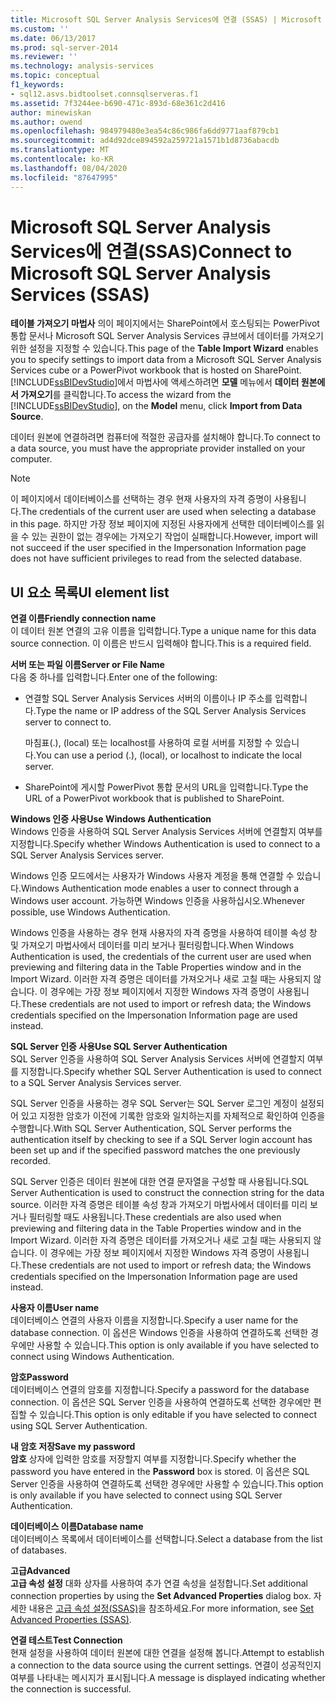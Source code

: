 ```yaml
---
title: Microsoft SQL Server Analysis Services에 연결 (SSAS) | Microsoft Docs
ms.custom: ''
ms.date: 06/13/2017
ms.prod: sql-server-2014
ms.reviewer: ''
ms.technology: analysis-services
ms.topic: conceptual
f1_keywords:
- sql12.asvs.bidtoolset.connsqlserveras.f1
ms.assetid: 7f3244ee-b690-471c-893d-68e361c2d416
author: minewiskan
ms.author: owend
ms.openlocfilehash: 984979480e3ea54c86c986fa6dd9771aaf879cb1
ms.sourcegitcommit: ad4d92dce894592a259721a1571b1d8736abacdb
ms.translationtype: MT
ms.contentlocale: ko-KR
ms.lasthandoff: 08/04/2020
ms.locfileid: "87647995"
---
```

# <a name="connect-to-microsoft-sql-server-analysis-services-ssas"></a><span data-ttu-id="b1480-102">Microsoft SQL Server Analysis Services에 연결(SSAS)</span><span class="sxs-lookup"><span data-stu-id="b1480-102">Connect to Microsoft SQL Server Analysis Services (SSAS)</span></span>
  <span data-ttu-id="b1480-103">**테이블 가져오기 마법사** 의이 페이지에서는 SharePoint에서 호스팅되는 PowerPivot 통합 문서나 Microsoft SQL Server Analysis Services 큐브에서 데이터를 가져오기 위한 설정을 지정할 수 있습니다.</span><span class="sxs-lookup"><span data-stu-id="b1480-103">This page of the **Table Import Wizard** enables you to specify settings to import data from a Microsoft SQL Server Analysis Services cube or a PowerPivot workbook that is hosted on SharePoint.</span></span> <span data-ttu-id="b1480-104">[!INCLUDE[ssBIDevStudio](../includes/ssbidevstudio-md.md)]에서 마법사에 액세스하려면 **모델** 메뉴에서 **데이터 원본에서 가져오기**를 클릭합니다.</span><span class="sxs-lookup"><span data-stu-id="b1480-104">To access the wizard from the [!INCLUDE[ssBIDevStudio](../includes/ssbidevstudio-md.md)], on the **Model** menu, click **Import from Data Source**.</span></span>  
  
 <span data-ttu-id="b1480-105">데이터 원본에 연결하려면 컴퓨터에 적절한 공급자를 설치해야 합니다.</span><span class="sxs-lookup"><span data-stu-id="b1480-105">To connect to a data source, you must have the appropriate provider installed on your computer.</span></span>  
  
> [!NOTE]  
>  <span data-ttu-id="b1480-106">이 페이지에서 데이터베이스를 선택하는 경우 현재 사용자의 자격 증명이 사용됩니다.</span><span class="sxs-lookup"><span data-stu-id="b1480-106">The credentials of the current user are used when selecting a database in this page.</span></span> <span data-ttu-id="b1480-107">하지만 가장 정보 페이지에 지정된 사용자에게 선택한 데이터베이스를 읽을 수 있는 권한이 없는 경우에는 가져오기 작업이 실패합니다.</span><span class="sxs-lookup"><span data-stu-id="b1480-107">However, import will not succeed if the user specified in the Impersonation Information page does not have sufficient privileges to read from the selected database.</span></span>  
  
## <a name="ui-element-list"></a><span data-ttu-id="b1480-108">UI 요소 목록</span><span class="sxs-lookup"><span data-stu-id="b1480-108">UI element list</span></span>  
 <span data-ttu-id="b1480-109">**연결 이름**</span><span class="sxs-lookup"><span data-stu-id="b1480-109">**Friendly connection name**</span></span>  
 <span data-ttu-id="b1480-110">이 데이터 원본 연결의 고유 이름을 입력합니다.</span><span class="sxs-lookup"><span data-stu-id="b1480-110">Type a unique name for this data source connection.</span></span> <span data-ttu-id="b1480-111">이 이름은 반드시 입력해야 합니다.</span><span class="sxs-lookup"><span data-stu-id="b1480-111">This is a required field.</span></span>  
  
 <span data-ttu-id="b1480-112">**서버 또는 파일 이름**</span><span class="sxs-lookup"><span data-stu-id="b1480-112">**Server or File Name**</span></span>  
 <span data-ttu-id="b1480-113">다음 중 하나를 입력합니다.</span><span class="sxs-lookup"><span data-stu-id="b1480-113">Enter one of the following:</span></span>  
  
-   <span data-ttu-id="b1480-114">연결할 SQL Server Analysis Services 서버의 이름이나 IP 주소를 입력합니다.</span><span class="sxs-lookup"><span data-stu-id="b1480-114">Type the name or IP address of the SQL Server Analysis Services server to connect to.</span></span>  
  
     <span data-ttu-id="b1480-115">마침표(.), (local) 또는 localhost를 사용하여 로컬 서버를 지정할 수 있습니다.</span><span class="sxs-lookup"><span data-stu-id="b1480-115">You can use a period (.), (local), or localhost to indicate the local server.</span></span>  
  
-   <span data-ttu-id="b1480-116">SharePoint에 게시할 PowerPivot 통합 문서의 URL을 입력합니다.</span><span class="sxs-lookup"><span data-stu-id="b1480-116">Type the URL of a PowerPivot workbook that is published to SharePoint.</span></span>  
  
 <span data-ttu-id="b1480-117">**Windows 인증 사용**</span><span class="sxs-lookup"><span data-stu-id="b1480-117">**Use Windows Authentication**</span></span>  
 <span data-ttu-id="b1480-118">Windows 인증을 사용하여 SQL Server Analysis Services 서버에 연결할지 여부를 지정합니다.</span><span class="sxs-lookup"><span data-stu-id="b1480-118">Specify whether Windows Authentication is used to connect to a SQL Server Analysis Services server.</span></span>  
  
 <span data-ttu-id="b1480-119">Windows 인증 모드에서는 사용자가 Windows 사용자 계정을 통해 연결할 수 있습니다.</span><span class="sxs-lookup"><span data-stu-id="b1480-119">Windows Authentication mode enables a user to connect through a Windows user account.</span></span> <span data-ttu-id="b1480-120">가능하면 Windows 인증을 사용하십시오.</span><span class="sxs-lookup"><span data-stu-id="b1480-120">Whenever possible, use Windows Authentication.</span></span>  
  
 <span data-ttu-id="b1480-121">Windows 인증을 사용하는 경우 현재 사용자의 자격 증명을 사용하여 테이블 속성 창 및 가져오기 마법사에서 데이터를 미리 보거나 필터링합니다.</span><span class="sxs-lookup"><span data-stu-id="b1480-121">When Windows Authentication is used, the credentials of the current user are used when previewing and filtering data in the Table Properties window and in the Import Wizard.</span></span> <span data-ttu-id="b1480-122">이러한 자격 증명은 데이터를 가져오거나 새로 고칠 때는 사용되지 않습니다. 이 경우에는 가장 정보 페이지에서 지정한 Windows 자격 증명이 사용됩니다.</span><span class="sxs-lookup"><span data-stu-id="b1480-122">These credentials are not used to import or refresh data; the Windows credentials specified on the Impersonation Information page are used instead.</span></span>  
  
 <span data-ttu-id="b1480-123">**SQL Server 인증 사용**</span><span class="sxs-lookup"><span data-stu-id="b1480-123">**Use SQL Server Authentication**</span></span>  
 <span data-ttu-id="b1480-124">SQL Server 인증을 사용하여 SQL Server Analysis Services 서버에 연결할지 여부를 지정합니다.</span><span class="sxs-lookup"><span data-stu-id="b1480-124">Specify whether SQL Server Authentication is used to connect to a SQL Server Analysis Services server.</span></span>  
  
 <span data-ttu-id="b1480-125">SQL Server 인증을 사용하는 경우 SQL Server는 SQL Server 로그인 계정이 설정되어 있고 지정한 암호가 이전에 기록한 암호와 일치하는지를 자체적으로 확인하여 인증을 수행합니다.</span><span class="sxs-lookup"><span data-stu-id="b1480-125">With SQL Server Authentication, SQL Server performs the authentication itself by checking to see if a SQL Server login account has been set up and if the specified password matches the one previously recorded.</span></span>  
  
 <span data-ttu-id="b1480-126">SQL Server 인증은 데이터 원본에 대한 연결 문자열을 구성할 때 사용됩니다.</span><span class="sxs-lookup"><span data-stu-id="b1480-126">SQL Server Authentication is used to construct the connection string for the data source.</span></span> <span data-ttu-id="b1480-127">이러한 자격 증명은 테이블 속성 창과 가져오기 마법사에서 데이터를 미리 보거나 필터링할 때도 사용됩니다.</span><span class="sxs-lookup"><span data-stu-id="b1480-127">These credentials are also used when previewing and filtering data in the Table Properties window and in the Import Wizard.</span></span> <span data-ttu-id="b1480-128">이러한 자격 증명은 데이터를 가져오거나 새로 고칠 때는 사용되지 않습니다. 이 경우에는 가장 정보 페이지에서 지정한 Windows 자격 증명이 사용됩니다.</span><span class="sxs-lookup"><span data-stu-id="b1480-128">These credentials are not used to import or refresh data; the Windows credentials specified on the Impersonation Information page are used instead.</span></span>  
  
 <span data-ttu-id="b1480-129">**사용자 이름**</span><span class="sxs-lookup"><span data-stu-id="b1480-129">**User name**</span></span>  
 <span data-ttu-id="b1480-130">데이터베이스 연결의 사용자 이름을 지정합니다.</span><span class="sxs-lookup"><span data-stu-id="b1480-130">Specify a user name for the database connection.</span></span> <span data-ttu-id="b1480-131">이 옵션은 Windows 인증을 사용하여 연결하도록 선택한 경우에만 사용할 수 있습니다.</span><span class="sxs-lookup"><span data-stu-id="b1480-131">This option is only available if you have selected to connect using Windows Authentication.</span></span>  
  
 <span data-ttu-id="b1480-132">**암호**</span><span class="sxs-lookup"><span data-stu-id="b1480-132">**Password**</span></span>  
 <span data-ttu-id="b1480-133">데이터베이스 연결의 암호를 지정합니다.</span><span class="sxs-lookup"><span data-stu-id="b1480-133">Specify a password for the database connection.</span></span> <span data-ttu-id="b1480-134">이 옵션은 SQL Server 인증을 사용하여 연결하도록 선택한 경우에만 편집할 수 있습니다.</span><span class="sxs-lookup"><span data-stu-id="b1480-134">This option is only editable if you have selected to connect using SQL Server Authentication.</span></span>  
  
 <span data-ttu-id="b1480-135">**내 암호 저장**</span><span class="sxs-lookup"><span data-stu-id="b1480-135">**Save my password**</span></span>  
 <span data-ttu-id="b1480-136">**암호** 상자에 입력한 암호를 저장할지 여부를 지정합니다.</span><span class="sxs-lookup"><span data-stu-id="b1480-136">Specify whether the password you have entered in the **Password** box is stored.</span></span> <span data-ttu-id="b1480-137">이 옵션은 SQL Server 인증을 사용하여 연결하도록 선택한 경우에만 사용할 수 있습니다.</span><span class="sxs-lookup"><span data-stu-id="b1480-137">This option is only available if you have selected to connect using SQL Server Authentication.</span></span>  
  
 <span data-ttu-id="b1480-138">**데이터베이스 이름**</span><span class="sxs-lookup"><span data-stu-id="b1480-138">**Database name**</span></span>  
 <span data-ttu-id="b1480-139">데이터베이스 목록에서 데이터베이스를 선택합니다.</span><span class="sxs-lookup"><span data-stu-id="b1480-139">Select a database from the list of databases.</span></span>  
  
 <span data-ttu-id="b1480-140">**고급**</span><span class="sxs-lookup"><span data-stu-id="b1480-140">**Advanced**</span></span>  
 <span data-ttu-id="b1480-141">**고급 속성 설정** 대화 상자를 사용하여 추가 연결 속성을 설정합니다.</span><span class="sxs-lookup"><span data-stu-id="b1480-141">Set additional connection properties by using the **Set Advanced Properties** dialog box.</span></span> <span data-ttu-id="b1480-142">자세한 내용은 [고급 속성 설정&#40;SSAS&#41;](set-advanced-properties-ssas.md)을 참조하세요.</span><span class="sxs-lookup"><span data-stu-id="b1480-142">For more information, see [Set Advanced Properties &#40;SSAS&#41;](set-advanced-properties-ssas.md).</span></span>  
  
 <span data-ttu-id="b1480-143">**연결 테스트**</span><span class="sxs-lookup"><span data-stu-id="b1480-143">**Test Connection**</span></span>  
 <span data-ttu-id="b1480-144">현재 설정을 사용하여 데이터 원본에 대한 연결을 설정해 봅니다.</span><span class="sxs-lookup"><span data-stu-id="b1480-144">Attempt to establish a connection to the data source using the current settings.</span></span> <span data-ttu-id="b1480-145">연결이 성공적인지 여부를 나타내는 메시지가 표시됩니다.</span><span class="sxs-lookup"><span data-stu-id="b1480-145">A message is displayed indicating whether the connection is successful.</span></span>  
  
  
